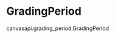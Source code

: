 # GradingPeriod

<div class="autoclass" members="">

canvasapi.grading_period.GradingPeriod

</div>

